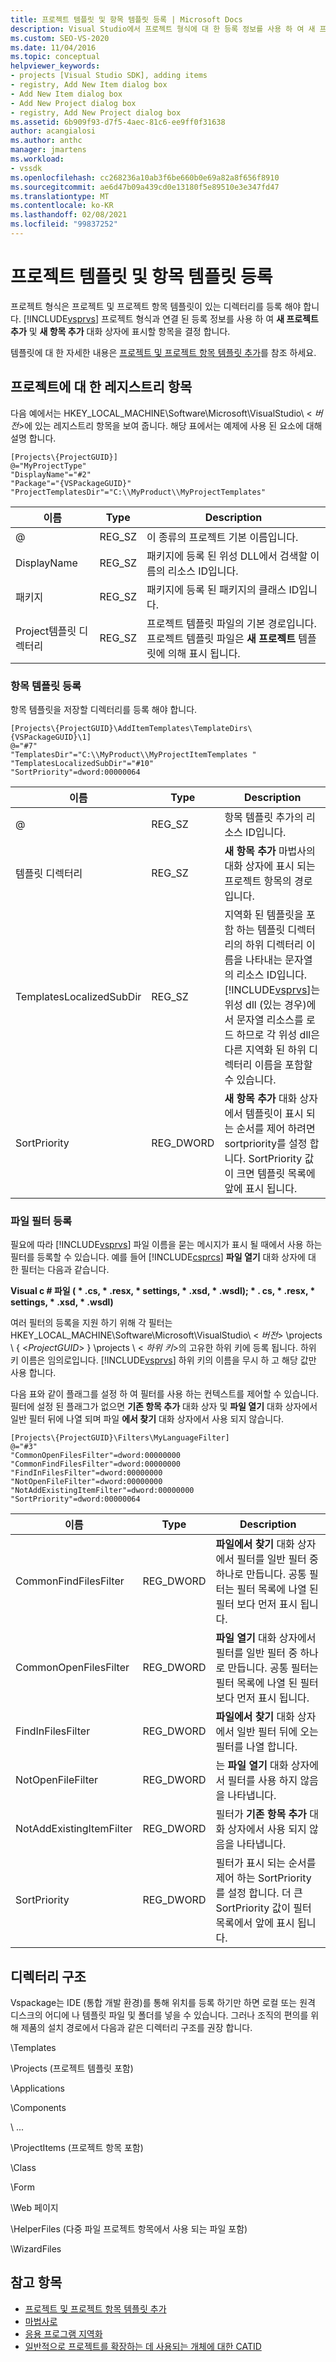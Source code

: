```yaml
---
title: 프로젝트 템플릿 및 항목 템플릿 등록 | Microsoft Docs
description: Visual Studio에서 프로젝트 형식에 대 한 등록 정보를 사용 하 여 새 프로젝트 추가 및 새 항목 추가 대화 상자에 표시할 항목을 결정 하는 방법에 대해 알아봅니다.
ms.custom: SEO-VS-2020
ms.date: 11/04/2016
ms.topic: conceptual
helpviewer_keywords:
- projects [Visual Studio SDK], adding items
- registry, Add New Item dialog box
- Add New Item dialog box
- Add New Project dialog box
- registry, Add New Project dialog box
ms.assetid: 6b909f93-d7f5-4aec-81c6-ee9ff0f31638
author: acangialosi
ms.author: anthc
manager: jmartens
ms.workload:
- vssdk
ms.openlocfilehash: cc268236a10ab3f6be660b0e69a82a8f656f8910
ms.sourcegitcommit: ae6d47b09a439cd0e13180f5e89510e3e347fd47
ms.translationtype: MT
ms.contentlocale: ko-KR
ms.lasthandoff: 02/08/2021
ms.locfileid: "99837252"
---
```

# <a name="registering-project-and-item-templates"></a>프로젝트 템플릿 및 항목 템플릿 등록
프로젝트 형식은 프로젝트 및 프로젝트 항목 템플릿이 있는 디렉터리를 등록 해야 합니다. [!INCLUDE[vsprvs](../../code-quality/includes/vsprvs_md.md)] 프로젝트 형식과 연결 된 등록 정보를 사용 하 여 **새 프로젝트 추가** 및 **새 항목 추가** 대화 상자에 표시할 항목을 결정 합니다.

 템플릿에 대 한 자세한 내용은 [프로젝트 및 프로젝트 항목 템플릿 추가](../../extensibility/internals/adding-project-and-project-item-templates.md)를 참조 하세요.

## <a name="registry-entries-for-projects"></a>프로젝트에 대 한 레지스트리 항목
 다음 예에서는 HKEY_LOCAL_MACHINE\Software\Microsoft\VisualStudio\\ < *버전*>에 있는 레지스트리 항목을 보여 줍니다. 해당 표에서는 예제에 사용 된 요소에 대해 설명 합니다.

```
[Projects\{ProjectGUID}]
@="MyProjectType"
"DisplayName"="#2"
"Package"="{VSPackageGUID}"
"ProjectTemplatesDir"="C:\\MyProduct\\MyProjectTemplates"
```

|이름|Type|Description|
|----------|----------|-----------------|
|@|REG_SZ|이 종류의 프로젝트 기본 이름입니다.|
|DisplayName|REG_SZ|패키지에 등록 된 위성 DLL에서 검색할 이름의 리소스 ID입니다.|
|패키지|REG_SZ|패키지에 등록 된 패키지의 클래스 ID입니다.|
|Project템플릿 디렉터리|REG_SZ|프로젝트 템플릿 파일의 기본 경로입니다. 프로젝트 템플릿 파일은 **새 프로젝트** 템플릿에 의해 표시 됩니다.|

### <a name="registering-item-templates"></a>항목 템플릿 등록
 항목 템플릿을 저장할 디렉터리를 등록 해야 합니다.

```
[Projects\{ProjectGUID}\AddItemTemplates\TemplateDirs\{VSPackageGUID}\1]
@="#7"
"TemplatesDir"="C:\\MyProduct\\MyProjectItemTemplates "
"TemplatesLocalizedSubDir"="#10"
"SortPriority"=dword:00000064
```

| 이름 | Type | Description |
|--------------------------|-----------| - |
| @ | REG_SZ | 항목 템플릿 추가의 리소스 ID입니다. |
| 템플릿 디렉터리 | REG_SZ | **새 항목 추가** 마법사의 대화 상자에 표시 되는 프로젝트 항목의 경로입니다. |
| TemplatesLocalizedSubDir | REG_SZ | 지역화 된 템플릿을 포함 하는 템플릿 디렉터리의 하위 디렉터리 이름을 나타내는 문자열의 리소스 ID입니다. [!INCLUDE[vsprvs](../../code-quality/includes/vsprvs_md.md)]는 위성 dll (있는 경우)에서 문자열 리소스를 로드 하므로 각 위성 dll은 다른 지역화 된 하위 디렉터리 이름을 포함할 수 있습니다. |
| SortPriority | REG_DWORD | **새 항목 추가** 대화 상자에서 템플릿이 표시 되는 순서를 제어 하려면 sortpriority를 설정 합니다. SortPriority 값이 크면 템플릿 목록에 앞에 표시 됩니다. |

### <a name="registering-file-filters"></a>파일 필터 등록
 필요에 따라 [!INCLUDE[vsprvs](../../code-quality/includes/vsprvs_md.md)] 파일 이름을 묻는 메시지가 표시 될 때에서 사용 하는 필터를 등록할 수 있습니다. 예를 들어 [!INCLUDE[csprcs](../../data-tools/includes/csprcs_md.md)] **파일 열기** 대화 상자에 대 한 필터는 다음과 같습니다.

 **Visual c # 파일 ( \* .cs, \* .resx, \* settings, \* .xsd, \* .wsdl); \* . cs, \* .resx, \* settings, \* .xsd, \* .wsdl)**

 여러 필터의 등록을 지원 하기 위해 각 필터는 HKEY_LOCAL_MACHINE\Software\Microsoft\VisualStudio\\ < *버전*> \projects \\ { \<*ProjectGUID*> } \projects \\ < *하위 키*>의 고유한 하위 키에 등록 됩니다. 하위 키 이름은 임의로입니다. [!INCLUDE[vsprvs](../../code-quality/includes/vsprvs_md.md)] 하위 키의 이름을 무시 하 고 해당 값만 사용 합니다.

 다음 표와 같이 플래그를 설정 하 여 필터를 사용 하는 컨텍스트를 제어할 수 있습니다. 필터에 설정 된 플래그가 없으면 **기존 항목 추가** 대화 상자 및 **파일 열기** 대화 상자에서 일반 필터 뒤에 나열 되며 파일 **에서 찾기** 대화 상자에서 사용 되지 않습니다.

```
[Projects\{ProjectGUID}\Filters\MyLanguageFilter]
@="#3"
"CommonOpenFilesFilter"=dword:00000000
"CommonFindFilesFilter"=dword:00000000
"FindInFilesFilter"=dword:00000000
"NotOpenFileFilter"=dword:00000000
"NotAddExistingItemFilter"=dword:00000000
"SortPriority"=dword:00000064
```

|이름|Type|Description|
|----------|----------|-----------------|
|CommonFindFilesFilter|REG_DWORD|**파일에서 찾기** 대화 상자에서 필터를 일반 필터 중 하나로 만듭니다. 공통 필터는 필터 목록에 나열 된 필터 보다 먼저 표시 됩니다.|
|CommonOpenFilesFilter|REG_DWORD|**파일 열기** 대화 상자에서 필터를 일반 필터 중 하나로 만듭니다. 공통 필터는 필터 목록에 나열 된 필터 보다 먼저 표시 됩니다.|
|FindInFilesFilter|REG_DWORD|**파일에서 찾기** 대화 상자에서 일반 필터 뒤에 오는 필터를 나열 합니다.|
|NotOpenFileFilter|REG_DWORD|는 **파일 열기** 대화 상자에서 필터를 사용 하지 않음을 나타냅니다.|
|NotAddExistingItemFilter|REG_DWORD|필터가 **기존 항목 추가** 대화 상자에서 사용 되지 않음을 나타냅니다.|
|SortPriority|REG_DWORD|필터가 표시 되는 순서를 제어 하는 SortPriority를 설정 합니다. 더 큰 SortPriority 값이 필터 목록에서 앞에 표시 됩니다.|

## <a name="directory-structure"></a>디렉터리 구조
 Vspackage는 IDE (통합 개발 환경)를 통해 위치를 등록 하기만 하면 로컬 또는 원격 디스크의 어디에 나 템플릿 파일 및 폴더를 넣을 수 있습니다. 그러나 조직의 편의를 위해 제품의 설치 경로에서 다음과 같은 디렉터리 구조를 권장 합니다.

 \Templates

 \Projects (프로젝트 템플릿 포함)

 \Applications

 \Components

 \ ...

 \ProjectItems (프로젝트 항목 포함)

 \Class

 \Form

 \Web 페이지

 \HelperFiles (다중 파일 프로젝트 항목에서 사용 되는 파일 포함)

 \WizardFiles

## <a name="see-also"></a>참고 항목

- [프로젝트 및 프로젝트 항목 템플릿 추가](../../extensibility/internals/adding-project-and-project-item-templates.md)
- [마법사로](../../extensibility/internals/wizards.md)
- [응용 프로그램 지역화](../../ide/globalizing-and-localizing-applications.md)
- [일반적으로 프로젝트를 확장하는 데 사용되는 개체에 대한 CATID](../../extensibility/internals/catids-for-objects-that-are-typically-used-to-extend-projects.md)
